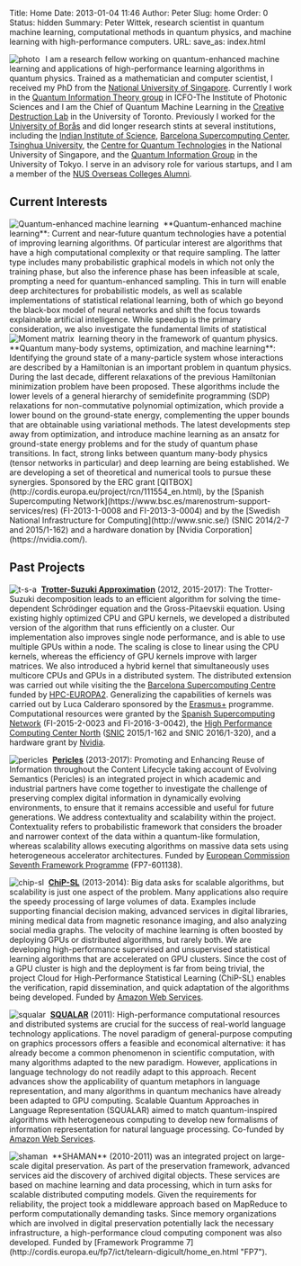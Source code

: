 Title: Home
Date: 2013-01-04 11:46
Author: Peter
Slug: home
Order: 0
Status: hidden
Summary: Peter Wittek, research scientist in quantum machine learning, computational methods in quantum physics, and machine learning with high-performance computers.
URL:
save_as: index.html

<img style="float:left; border-right:10px solid white" src="images/photo.jpg" alt="photo"/>I am a research fellow working on quantum-enhanced machine learning and applications of high-performance learning algorithms in quantum physics. Trained as a mathematician and computer scientist, I received my PhD from the [National University of Singapore](http://www.comp.nus.edu.sg/). Currently I work in the [Quantum Information Theory group](http://www.icfo.eu/research/group_details.php?id=19) in ICFO-The Institute of Photonic Sciences and I am the Chief of Quantum Machine Learning in the [Creative Destruction Lab](http://creativedestructionlab.com/) in the University of Toronto. Previously I worked for the [University of Borås](http://www.hb.se/en/) and
did longer research stints at several institutions, including the [Indian Institute of Science](http://csa.iisc.ernet.in/), [Barcelona Supercomputing Center](http://www.bsc.es/computer-applications), [Tsinghua University](http://www.riit.tsinghua.edu.cn/docinfo_out/board5/boardlist.jsp?columnId=002010307&parentColumnId=0020103), the [Centre for Quantum Technologies](http://quantumlah.org/) in the National University of Singapore, and the [Quantum Information Group](http://www.eve.phys.s.u-tokyo.ac.jp/indexe.htm) in the University of Tokyo. I serve in an advisory role for various startups, and I am a member of the [NUS Overseas Colleges Alumni](http://www.overseas.nus.edu.sg/).

Current Interests
----------------
<img style="float:left; border-right:8px solid white" src="images/qml.png" alt="Quantum-enhanced machine learning"/>
**Quantum-enhanced machine learning**: Current and near-future quantum technologies have a potential of improving learning algorithms. Of particular interest are algorithms that have a high computational complexity or that require sampling. The latter type includes many probabilistic graphical models in which not only the training phase, but also the inference phase has been infeasible at scale, prompting a need for quantum-enhanced sampling. This in turn will enable deep architectures for probabilistic models, as well as scalable implementations of statistical relational learning, both of which go beyond the black-box model of neural networks and shift the focus towards explainable artificial intelligence. While speedup is the primary consideration, we also investigate the fundamental limits of statistical learning theory in the framework of quantum physics.

<img style="float:left; border-right:8px solid white" src="images/moment_matrix.png" alt="Moment matrix"/>
**Quantum many-body systems, optimization, and machine learning**: Identifying the ground state of a
many-particle system whose interactions are described by a Hamiltonian
is an important problem in quantum physics. During the last decade,
different relaxations of the previous Hamiltonian minimization problem
have been proposed. These algorithms include the lower
levels of a general hierarchy of semidefinite programming (SDP)
relaxations for non-commutative polynomial optimization, which provide a lower bound on the
ground-state energy, complementing the upper bounds that are obtainable using variational methods. The latest developments step away from optimization, and introduce machine learning as an ansatz for ground-state energy problems and for the study of quantum phase transitions. In fact, strong links between quantum many-body physics (tensor networks in particular) and deep learning are being established. We are developing a set of theoretical and numerical tools to pursue these synergies. Sponsored by the ERC grant [QITBOX](http://cordis.europa.eu/project/rcn/111554_en.html), by the [Spanish Supercomputing Network](https://www.bsc.es/marenostrum-support-services/res) (FI-2013-1-0008 and FI-2013-3-0004) and by the [Swedish National Infrastructure for Computing](http://www.snic.se/) (SNIC 2014/2-7 and 2015/1-162) and a hardware donation by [Nvidia Corporation](https://nvidia.com/).

Past Projects
-------------
[<img style="float:left; border-right:8px solid white" src="images/quantum_gas61.png" alt="t-s-a"/>](https://github.com/trotter-suzuki-mpi)
**[Trotter-Suzuki Approximation](https://github.com/trotter-suzuki-mpi)**
(2012, 2015-2017): The Trotter-Suzuki decomposition leads to an efficient algorithm
for solving the time-dependent Schrödinger equation and the
Gross-Pitaevskii equation. Using existing
highly optimized CPU and GPU kernels, we developed a distributed version
of the algorithm that runs efficiently on a cluster. Our implementation
also improves single node performance, and is able to use multiple GPUs
within a node. The scaling is close to linear using the CPU kernels,
whereas the efficiency of GPU kernels improve with larger matrices. We
also introduced a hybrid kernel that simultaneously uses multicore CPUs
and GPUs in a distributed system.  The distributed extension was carried out while visiting the the [Barcelona Supercomputing
Centre](http://bsc.es/ "Barcelona Supercomputing Centre") funded by
[HPC-EUROPA2](http://www.hpc-europa.org/ "HPC-EUROPA2"). Generalizing the capabilities of kernels was carried out by Luca Calderaro sponsored by the [Erasmus+](http://ec.europa.eu/programmes/erasmus-plus/index_en.htm) programme. Computational resources were granted by the [Spanish Supercomputing Network](https://www.bsc.es/marenostrum-support-services/res) (FI-2015-2-0023 and FI-2016-3-0042), the [High Performance Computing Center North](https://www.hpc2n.umu.se/) ([SNIC](http://www.snic.se/) 2015/1-162 and SNIC 2016/1-320), and a hardware grant by [Nvidia](https://www.nvidia.com/).

[<img style="float:left; border-right:8px solid white" src="images/pericles1.png" alt="pericles"/>](http://www.pericles-project.eu/)
**[Pericles](http://www.pericles-project.eu/)**
(2013-2017): Promoting and Enhancing Reuse of Information throughout the
Content Lifecycle taking account of Evolving Semantics (Pericles) is an
integrated project in which academic and industrial partners have come
together to investigate the challenge of preserving complex digital
information in dynamically evolving environments, to ensure that it
remains accessible and useful for future generations. We address
contextuality and scalability within the project. Contextuality refers
to probabilistic framework that considers the broader and narrower
context of the data within a quantum-like formulation, whereas
scalability allows executing algorithms on massive data sets using
heterogeneous accelerator architectures. Funded by [European Commission Seventh Framework Programme](http://cordis.europa.eu/fp7/ict/telearn-digicult/home_en.html "FP7") (FP7-601138).

[<img style="float:left; border-right:8px solid white" src="images/chip-sl.png" alt="chip-sl"/>]({filename}/pages/chip-sl.md)
**[ChiP-SL]({filename}/pages/chip-sl.md)** (2013-2014): Big data asks for scalable algorithms, but
scalability is just one aspect of the problem. Many applications also
require the speedy processing of large volumes of data. Examples include
supporting financial decision making, advanced services in digital
libraries, mining medical data from magnetic resonance imaging, and also
analyzing social media graphs. The velocity of machine learning is often
boosted by deploying GPUs or distributed algorithms, but rarely both. We
are developing high-performance supervised and unsupervised statistical
learning algorithms that are accelerated on GPU clusters. Since the cost
of a GPU cluster is high and the deployment is far from being trivial,
the project Cloud for High-Performance Statistical Learning (ChiP-SL)
enables the verification, rapid dissemination, and quick adaptation of
the algorithms being developed. Funded by [Amazon Web
Services](http://aws.amazon.com/ "Amazon Web Services").

[<img style="float:left; border-right:8px solid white" src="images/squalar.png" alt="squalar"/>](http://peterwittek.com/squalar)
**[SQUALAR](http://peterwittek.com/squalar)**
(2011): High-performance computational resources and distributed systems
are crucial for the success of real-world language technology
applications. The novel paradigm of general-purpose computing on
graphics processors offers a feasible and economical alternative: it has
already become a common phenomenon in scientific computation, with many
algorithms adapted to the new paradigm. However, applications in
language technology do not readily adapt to this approach. Recent
advances show the applicability of quantum metaphors in language
representation, and many algorithms in quantum mechanics have already
been adapted to GPU computing. Scalable Quantum Approaches in Language
Representation (SQUALAR) aimed to match quantum-inspired algorithms with
heterogeneous computing to develop new formalisms of information
representation for natural language processing. Co-funded by [Amazon Web
Services](http://aws.amazon.com/ "Amazon Web Services").

<img style="float:left; border-right:8px solid white" src="images/logo-shaman.png" alt="shaman"/>
**SHAMAN** (2010-2011) was an integrated project on large-scale digital
preservation. As part of the preservation framework, advanced services
aid the discovery of archived digital objects. These services are based
on machine learning and data processing, which in turn asks for scalable
distributed computing models. Given the requirements for reliability,
the project took a middleware approach based on MapReduce to perform
computationally demanding tasks. Since memory organizations which are
involved in digital preservation potentially lack the necessary
infrastructure, a high-performance cloud computing component was also
developed. Funded by [Framework Programme
7](http://cordis.europa.eu/fp7/ict/telearn-digicult/home_en.html "FP7").
